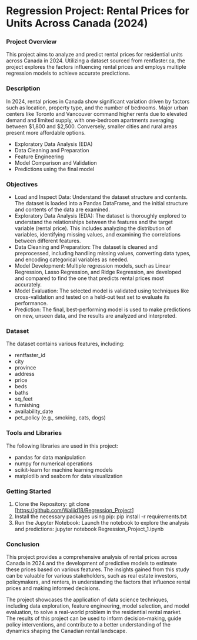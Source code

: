 # Regression Project: Rental Prices for Units Across Canada (2024)

### Project Overview

This project aims to analyze and predict rental prices for residential units across Canada in 2024. Utilizing a dataset sourced from rentfaster.ca, the project explores the factors influencing rental prices and employs multiple regression models to achieve accurate predictions.

### Description

In 2024, rental prices in Canada show significant variation driven by factors such as location, property type, and the number of bedrooms. Major urban centers like Toronto and Vancouver command higher rents due to elevated demand and limited supply, with one-bedroom apartments averaging between $1,800 and $2,500. Conversely, smaller cities and rural areas present more affordable options.

  - Exploratory Data Analysis (EDA)
  - Data Cleaning and Preparation
  - Feature Engineering
  - Model Comparison and Validation
  - Predictions using the final model

### Objectives

  - Load and Inspect Data: Understand the dataset structure and contents. The dataset is loaded into a Pandas DataFrame,        and the initial structure and contents of the data are examined.
  - Exploratory Data Analysis (EDA): The dataset is thoroughly explored to understand the relationships between the features and the target variable (rental price). This includes analyzing the distribution of variables, identifying missing values, and examining the correlations between different features.
  - Data Cleaning and Preparation: The dataset is cleaned and preprocessed, including handling missing values, converting data types, and encoding categorical variables as needed.
  - Model Development: Multiple regression models, such as Linear Regression, Lasso Regression, and Ridge Regression, are developed and compared to find the one that predicts rental prices most accurately.
  - Model Evaluation: The selected model is validated using techniques like cross-validation and tested on a held-out test set to evaluate its performance.
  - Prediction: The final, best-performing model is used to make predictions on new, unseen data, and the results are analyzed and interpreted.

### Dataset

The dataset contains various features, including:

  - rentfaster_id
  - city
  - province
  - address
  - price
  - beds
  - baths
  - sq_feet
  - furnishing
  - availability_date
  - pet_policy (e.g., smoking, cats, dogs)

### Tools and Libraries

The following libraries are used in this project:

  - pandas for data manipulation
  - numpy for numerical operations
  - scikit-learn for machine learning models
  - matplotlib and seaborn for data visualization

### Getting Started
  1. Clone the Repository: git clone [https://github.com/Waliid18/Regression_Project]
  2. Install the necessary packages using pip: pip install -r requirements.txt
  3. Run the Jupyter Notebook: Launch the notebook to explore the analysis and predictions:
     jupyter notebook Regression_Project_1.ipynb
### Conclusion
This project provides a comprehensive analysis of rental prices across Canada in 2024 and the development of predictive models to estimate these prices based on various features. The insights gained from this study can be valuable for various stakeholders, such as real estate investors, policymakers, and renters, in understanding the factors that influence rental prices and making informed decisions.

The project showcases the application of data science techniques, including data exploration, feature engineering, model selection, and model evaluation, to solve a real-world problem in the residential rental market. The results of this project can be used to inform decision-making, guide policy interventions, and contribute to a better understanding of the dynamics shaping the Canadian rental landscape.
